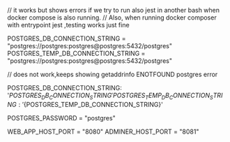 //  it works but shows errors if we try to run also jest in another bash  when docker compose  is also running.
//  Also, when running docker composer with entrypoint jest ,testing works just fine

POSTGRES_DB_CONNECTION_STRING = "postgres://postgres:postgres@postgres:5432/postgres"
POSTGRES_TEMP_DB_CONNECTION_STRING = "postgres://postgres:postgres@postgres:5432/postgres"


//  does not work,keeps showing getaddrinfo ENOTFOUND postgres error

 POSTGRES_DB_CONNECTION_STRING: '${POSTGRES_DB_CONNECTION_STRING}'
 POSTGRES_TEMP_DB_CONNECTION_STRING: '${POSTGRES_TEMP_DB_CONNECTION_STRING}'





POSTGRES_PASSWORD = "postgres"

WEB_APP_HOST_PORT = "8080"
ADMINER_HOST_PORT = "8081"

